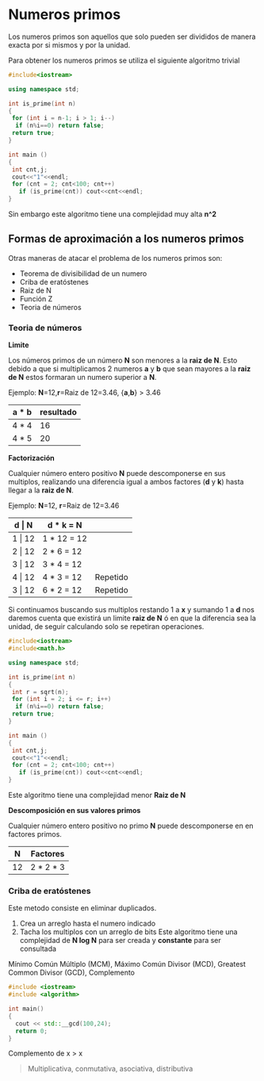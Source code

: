# Numeros primos
Los numeros primos son aquellos que solo pueden ser divididos de manera exacta por si mismos y por la unidad.

Para obtener los numeros primos se utiliza el siguiente algoritmo trivial

```c++
#include<iostream>

using namespace std;

int is_prime(int n)
{
 for (int i = n-1; i > 1; i--)
  if (n%i==0) return false;
 return true;
}

int main ()
{
 int cnt,j;
 cout<<"1"<<endl;
 for (cnt = 2; cnt<100; cnt++)
   if (is_prime(cnt)) cout<<cnt<<endl;
}
```
Sin embargo este algoritmo tiene una complejidad muy alta **n^2**

## Formas de aproximación a los numeros primos

Otras maneras de atacar el problema de los numeros primos son:

* Teorema de divisibilidad de un numero
* Criba de eratóstenes
* Raiz de N
* Función Z
* Teoria de números

### Teoria de números

**Limite**

Los números primos de un número **N** son menores a la **raiz de N**. Esto debido a que si multiplicamos 2 numeros **a** y **b** que sean mayores a la **raiz de N** estos formaran un numero superior a **N**.

Ejemplo: **N**=12,**r**=Raiz de 12=3.46, {**a**,**b**} > 3.46

| a * b | resultado |
| --- | --- |
| 4 * 4 | 16 |
| 4 * 5 | 20 |

**Factorización**

Cualquier número entero positivo **N** puede descomponerse en sus multiplos, realizando una diferencia igual a ambos factores (**d** y **k**) hasta llegar a la **raiz de N**.

Ejemplo: **N**=12, **r**=Raiz de 12=3.46

| d \| N | d * k = N | |
| --- | --- | --- |
| 1 \| 12 | 1 * 12 = 12 | |
| 2 \| 12 | 2 * 6 = 12 | |
| 3 \| 12 | 3 * 4 = 12 | |
| 4 \| 12 | 4 * 3 = 12 | Repetido |
| 3 \| 12 | 6 * 2 = 12 | Repetido |

Si continuamos buscando sus multiplos restando 1 a **x** y sumando 1 a **d** nos daremos cuenta que existirá un limite **raiz de N** ó en que la diferencia sea la unidad, de seguir calculando solo se repetiran operaciones.

```c++
#include<iostream>
#include<math.h>

using namespace std;

int is_prime(int n)
{
 int r = sqrt(n);
 for (int i = 2; i <= r; i++)
  if (n%i==0) return false;
 return true;
}

int main ()
{
 int cnt,j;
 cout<<"1"<<endl;
 for (cnt = 2; cnt<100; cnt++)
   if (is_prime(cnt)) cout<<cnt<<endl;
}
```
Este algoritmo tiene una complejidad menor **Raiz de N**

**Descomposición en sus valores primos**

Cualquier número entero positivo no primo **N** puede descomponerse en en factores primos.

| N | Factores |
|---|---|
| 12 | 2 * 2 * 3 |

### Criba de eratóstenes

Este metodo consiste en eliminar duplicados.
 1. Crea un arreglo hasta el numero indicado
 2. Tacha los multiplos con un arreglo de bits
Este algoritmo tiene una complejidad de **N log N** para ser creada y **constante** para ser consultada

Mínimo Común Múltiplo (MCM), Máximo Común Divisor (MCD), Greatest Common Divisor (GCD), Complemento

```c++
#include <iostream>
#include <algorithm>

int main()
{
  cout << std::__gcd(100,24);
  return 0;
}
```

Complemento de x > x
> Multiplicativa, conmutativa, asociativa, distributiva
